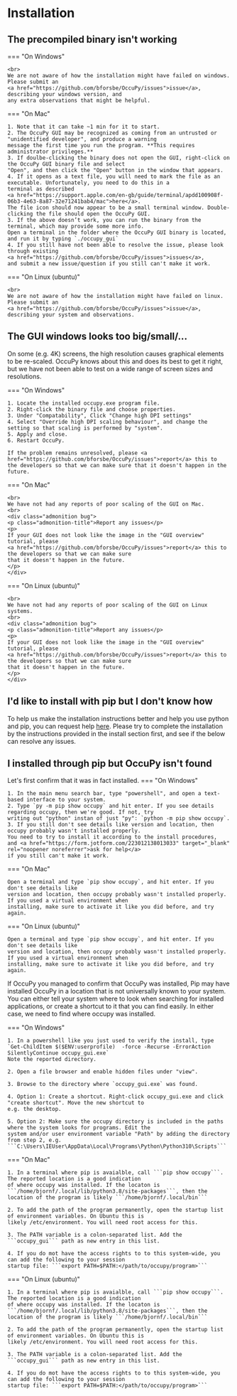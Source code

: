 # Installation

## The precompiled binary isn't working 

=== "On Windows"

    <br>
    We are not aware of how the installation might have failed on windows. Please submit an 
    <a href="https://github.com/bforsbe/OccuPy/issues">issue</a>, describing your windows version, and 
    any extra observations that might be helpful. 

=== "On Mac"

    1. Note that it can take ~1 min for it to start.
    2. The OccuPy GUI may be recognized as coming from an untrusted or "unidentified developer", and produce a warning 
    message the first time you run the program. **This requires administrator privileges.**
    3. If doulbe-clicking the binary does not open the GUI, right-click on the OccuPy GUI binary file and select 
    "Open", and then click the "Open" button in the window that appears.
    4. If it opens as a text file, you will need to mark the file as an executable. Unfortunately, you need to do this in a 
    terminal as described 
    <a href="https://support.apple.com/en-gb/guide/terminal/apdd100908f-06b3-4e63-8a87-32e71241bab4/mac">here</a>.
    The file icon should now appear to be a small terminal window. Double-clicking the file should open the OccuPy GUI. 
    3. If the above doesn’t work, you can run the binary from the terminal, which may provide some more info.
    Open a terminal in the folder where the OccuPy GUI binary is located, and run it by typing `./occupy_gui`
    4. If you still have not been able to resolve the issue, please look through existing 
    <a href="https://github.com/bforsbe/OccuPy/issues">issues</a>, 
    and submit a new issue/question if you still can't make it work.

=== "On Linux (ubuntu)"

    <br>
    We are not aware of how the installation might have failed on linux. Please submit an 
    <a href="https://github.com/bforsbe/OccuPy/issues">issue</a>, describing your system and observations.

## The GUI windows looks too big/small/...

On some (e.g. 4K) screens, the high resolution causes graphical elements to be re-scaled. OccuPy knows about this 
and does its best to get it right, but we have not been able to test on a wide range of screen sizes and resolutions.  


=== "On Windows"

    1. Locate the installed occupy.exe program file.  
    2. Right-click the binary file and choose properties. 
    3. Under "Compatability", Click "Change high DPI settings"
    4. Select "Override high DPI scaling behaviour", and change the setting so that scaling is performed by "system". 
    5. Apply and close.
    6. Restart OccuPy.
    
    If the problem remains unresolved, please <a href="https://github.com/bforsbe/OccuPy/issues">report</a> this to 
    the developers so that we can make sure that it doesn't happen in the future.

=== "On Mac"

    <br>
    We have not had any reports of poor scaling of the GUI on Mac.
    <br>
    <div class="admonition bug">
    <p class="admonition-title">Report any issues</p>
    <p>
    If your GUI does not look like the image in the "GUI overview" tutorial, please 
    <a href="https://github.com/bforsbe/OccuPy/issues">report</a> this to the developers so that we can make sure 
    that it doesn't happen in the future.
    </p>
    </div>

=== "On Linux (ubuntu)"

    <br>
    We have not had any reports of poor scaling of the GUI on Linux systems.
    <br>
    <div class="admonition bug">
    <p class="admonition-title">Report any issues</p>
    <p>
    If your GUI does not look like the image in the "GUI overview" tutorial, please 
    <a href="https://github.com/bforsbe/OccuPy/issues">report</a> this to the developers so that we can make sure 
    that it doesn't happen in the future.
    </p>
    </div>


## I'd like to install with pip but I don't know how
To help us make the installation instructions better and help you use python and pip, you can request help 
<a href="https://form.jotform.com/223012138013033" target="_blank" rel="noopener noreferrer">here</a>. 
Please try to complete the installation by the instructions
provided in the install section first, and see if the below can resolve any issues. 

## I installed through pip but OccuPy isn't found
Let's first confirm that it was in fact installed. 
=== "On Windows"

    1. In the main menu search bar, type "powershell", and open a text-based interface to your system. 
    2. Type `py -m pip show occupy` and hit enter. If you see details regarding occupy, then we're good. If not, try 
    writing out "python" instan of just "py": `python -m pip show occupy`. 
    3. If you still don't see details like version and location, then occupy probably wasn't installed properly.
    You need to try to install it according to the install procedures, 
    and <a href="https://form.jotform.com/223012138013033" target="_blank" rel="noopener noreferrer">ask for help</a>
    if you still can't make it work. 

=== "On Mac"
    
    Open a terminal and type `pip show occupy`, and hit enter. If you don't see details like 
    version and location, then occupy probably wasn't installed properly. If you used a virtual environment when 
    installing, make sure to activate it like you did before, and try again.

=== "On Linux (ubuntu)"
    
    Open a terminal and type `pip show occupy`, and hit enter. If you don't see details like 
    version and location, then occupy probably wasn't installed properly. If you used a virtual environment when 
    installing, make sure to activate it like you did before, and try again.

If OccuPy you managed to confirm that OccuPy was installed, Pip may have installed OccuPy in a location that is 
not universally known to your system.
You can either tell your system where to look when searching for installed applications, or 
create a shortcut to it that you can find easily. 
In either case, we need to find where occupy was installed.

=== "On Windows"

    1. In a powershell like you just used to verify the install, type 
    `Get-ChildItem $($ENV:userprofile)  -force -Recurse -ErrorAction SilentlyContinue occupy_gui.exe`
    Note the reported directory. 

    2. Open a file browser and enable hidden files under "view".

    3. Browse to the directory where `occupy_gui.exe` was found. 

    4. Option 1: Create a shortcut. Right-click occupy_gui.exe and click "create shortcut". Move the new shortcut to 
    e.g. the desktop.  
    
    5. Option 2: Make sure the occupy directory is included in the paths where the system looks for programs. Edit the 
    system and/or user environment variable "Path" by adding the directory from step 2, e.g. 
    ```C:\Users\IEUser\AppData\Local\Programs\Python\Python310\Scripts```

=== "On Mac"
    
    1. In a terminal where pip is avaialble, call ```pip show occupy```. The reported location is a good indication 
    of where occupy was installed. If the locaton is ```/home/bjornf/.local/lib/python3.8/site-packages```, then the 
    location of the program is likely ```/home/bjornf/.local/bin```

    2. To add the path of the program permanently, open the startup list of environment variables. On Ubuntu this is 
    likely /etc/environment. You will need root access for this.

    3. The PATH variable is a colon-separated list. Add the ```occupy_gui``` path as new entry in this list.

    4. If you do mot have the access rights to to this system-wide, you can add the following to your session 
    startup file: ```export PATH=$PATH:</path/to/occupy/program>```

=== "On Linux (ubuntu)"
    
    1. In a terminal where pip is avaialble, call ```pip show occupy```. The reported location is a good indication 
    of where occupy was installed. If the locaton is ```/home/bjornf/.local/lib/python3.8/site-packages```, then the 
    location of the program is likely ```/home/bjornf/.local/bin```

    2. To add the path of the program permanently, open the startup list of environment variables. On Ubuntu this is 
    likely /etc/environment. You will need root access for this.

    3. The PATH variable is a colon-separated list. Add the ```occupy_gui``` path as new entry in this list.

    4. If you do mot have the access rights to to this system-wide, you can add the following to your session 
    startup file: ```export PATH=$PATH:</path/to/occupy/program>```